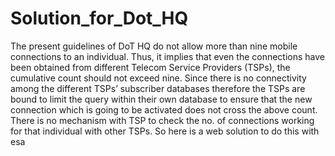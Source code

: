# Solution_for_Dot_HQ
The present guidelines of DoT HQ do not allow more than nine mobile connections to an individual. Thus, it implies that even the connections have been obtained from different Telecom Service Providers (TSPs), the cumulative count should not exceed nine. Since there is no connectivity among the different TSPs’ subscriber databases therefore the TSPs are bound to limit the query within their own database to ensure that the new connection which is going to be activated does not cross the above count. There is no mechanism with TSP to check the no. of connections working for that individual with other TSPs. So here is a web solution to do this with esa

